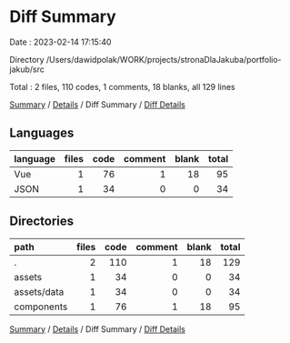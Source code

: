 # Diff Summary

Date : 2023-02-14 17:15:40

Directory /Users/dawidpolak/WORK/projects/stronaDlaJakuba/portfolio-jakub/src

Total : 2 files,  110 codes, 1 comments, 18 blanks, all 129 lines

[Summary](results.md) / [Details](details.md) / Diff Summary / [Diff Details](diff-details.md)

## Languages
| language | files | code | comment | blank | total |
| :--- | ---: | ---: | ---: | ---: | ---: |
| Vue | 1 | 76 | 1 | 18 | 95 |
| JSON | 1 | 34 | 0 | 0 | 34 |

## Directories
| path | files | code | comment | blank | total |
| :--- | ---: | ---: | ---: | ---: | ---: |
| . | 2 | 110 | 1 | 18 | 129 |
| assets | 1 | 34 | 0 | 0 | 34 |
| assets/data | 1 | 34 | 0 | 0 | 34 |
| components | 1 | 76 | 1 | 18 | 95 |

[Summary](results.md) / [Details](details.md) / Diff Summary / [Diff Details](diff-details.md)